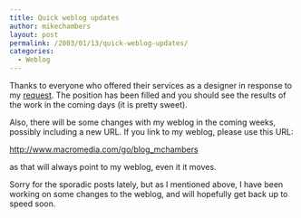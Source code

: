 ```yaml
---
title: Quick weblog updates
author: mikechambers
layout: post
permalink: /2003/01/13/quick-weblog-updates/
categories:
  - Weblog
---
```



Thanks to everyone who offered their services as a designer in response to my [request][1]. The position has been filled and you should see the results of the work in the coming days (it is pretty sweet).

Also, there will be some changes with my weblog in the coming weeks, possibly including a new URL. If you link to my weblog, please use this URL:

<http://www.macromedia.com/go/blog_mchambers>

as that will always point to my weblog, even it it moves.

Sorry for the sporadic posts lately, but as I mentioned above, I have been working on some changes to the weblog, and will hopefully get back up to speed soon.

 [1]: http://radio.weblogs.com/0106797/2003/01/07.html#a388